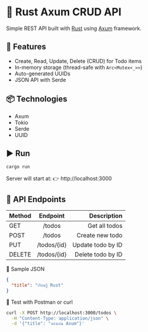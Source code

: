 # 🦀 Rust Axum CRUD API

Simple REST API built with [Rust](https://www.rust-lang.org/) using [Axum](https://docs.rs/axum/) framework.

## 🚀 Features

- Create, Read, Update, Delete (CRUD) for Todo items
- In-memory storage (thread-safe with `Arc<Mutex<_>>`)
- Auto-generated UUIDs
- JSON API with Serde
  
## 📦 Technologies

- Axum
- Tokio
- Serde
- UUID
 
## ▶️ Run

```bash
cargo run
```

Server will start at:
👉 http://localhost:3000


## 📡 API Endpoints

| Method | Endpoint | Description |
| :---- | :----: | ----: |
| GET | /todos | Get all todos | 
| POST | /todos | Create new todo | 
| PUT | /todos/{id} | Update todo by ID | 
| DELETE | /todos/{id} | Delete todo by ID | 



📌 Sample JSON
```json
{
  "title": "เรียนรู้ Rust"
}
```

🧪 Test with Postman or curl
```bash
curl -X POST http://localhost:3000/todos \
  -H "Content-Type: application/json" \
  -d '{"title": "ลองเล่น Axum"}'
```
